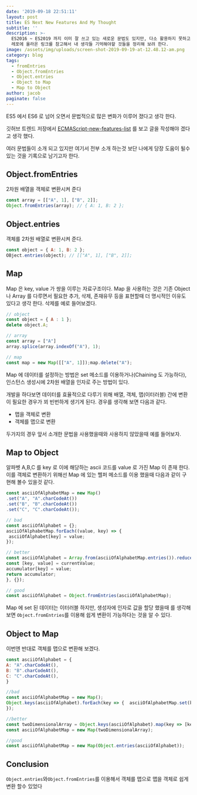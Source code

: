 ```yaml
---
date: '2019-09-18 22:51:11'
layout: post
title: ES Next New Features And My Thought
subtitle: ''
description: >-
  ES2016 ~ ES2019 까지 이미 잘 쓰고 있는 새로운 문법도 있지만, 다소 활용하지 못하고 있는 문법들도 있었다. 깃허브의 트렌트
  레포에 올라온 링크를 참고해서 내 생각들 기억해야할 것들을 정리해 보려 한다. 
image: /assets/img/uploads/screen-shot-2019-09-19-at-12.48.12-am.png
category: blog
tags:
  - fromEntries
  - Object.fromEntries
  - Object.entries
  - Object to Map
  - Map to Object
author: jacob
paginate: false
---
```

ES5 에서 ES6 로 넘어 오면서 문법적으로 많은 변화가 이루어 졌다고 생각 한다. 

깃허브 트렌드 저장에서 [ECMAScript-new-features-list](https://github.com/daumann/ECMAScript-new-features-list) 를 보고 글을 작성해야 겠다고 생각 했다.

여러 문법들이 소개 되고 있지만 여기서 전부 소개 하는것 보단 나에게 당장 도움이 될수 있는 것을 기록으로 남기고자 한다.

## Object.fromEntries

2차원 배열을 객체로 변환시켜 준다

```js
const array = [["A", 1], ["B", 2]];
Object.fromEntries(array); // { A: 1, B: 2 };
```

## Object.entries

객체를 2차원 배열로 변환시켜 준다.

```js
const object = { A: 1, B: 2 };
OBject.entries(object); // [["A", 1], ["B", 2]];
```

## Map

Map 은 key, value 가 쌍을 이루는 자료구조이다. Map 을 사용하는 것은 기존 Object 나 Array 를 다루면서 필요한 추가, 삭제, 존재유무 등을 표현할때 더 명시적인 이유도 있다고 생각 한다. 삭제를 예로 들어보겠다.

```js
// object
const object = { A : 1 };
delete object.A;

// array
const array = ["A"]
array.splice(array.indexOf("A"), 1);

// map
const map = new Map([["A", 1]]);map.delete("A");
```

Map 에 데이터를 설정하는 방법은 set 메소드를 이용하거나(Chaining 도 가능하다), 인스턴스 생성시에 2차원 배열을 인자로 주는 방법이 있다.

개발을 하다보면 데이터를 효율적으로 다루기 위해 배열, 객체, 맵(이터러블) 간에 변환이 필요한 경우가 꾀 빈번하게 생기게 된다. 경우를 생각해 보면 다음과 같다.

* 맵을 객체로 변환
* 객체를 맵으로 변환

두가지의 경우 앞서 소개한 문법을 사용했을때와 사용하지 않았을때 예를 들어보자.

## Map to Object

알파벳 A,B,C 를 key 로 이에 해당하는 ascii 코드를 value 로 가진 Map 이 존재 한다. 이를 객체로 변환하기 위해선 Map 에 있는 헬퍼 메소드를 이용 했을때 다음과 같이 구현해 볼수 있을것 같다.

```js
const asciiOfAlphabetMap = new Map()
.set("A", "A".charCodeAt())
.set("B", "B".charCodeAt())
.set("C", "C".charCodeAt());

// bad
const asciiOfAlphabet = {};
asciiOfAlphabetMap.forEach((value, key) => { 
 asciiOfAlphabet[key] = value;
});

// better
const asciiOfAlphabet = Array.from(asciiOfAlphabetMap.entries()).reduce((accumulator, currentValue) => {  
const [key, value] = currentValue; 
accumulator[key] = value;
return accumulator;
}, {});

// good
const asciiOfAlphabet = Object.fromEntries(asciiOfAlphabetMap);
```

Map 에 set 된 데이터는 이터러블 하지만, 생성자에 인자로 값을 할당 했을때 를 생각해보면 `Object.fromEntries`를 이용해 쉽게 변환이 가능하다는 것을 알 수 있다.

## Object to Map

이번엔 반대로 객체를 맵으로 변환해 보겠다.

```js
const asciiOfAlphabet = {  
A: "A".charCodeAt(),
B: "B".charCodeAt(),
C: "C".charCodeAt(),
}

//bad
const asciiOfAlphabetMap = new Map();
Object.keys(asciiOfAlphabet).forEach(key => {  asciiOfAlphabetMap.set(key, asciiOfAlphabet[key]);
});

//better
const twoDimensionalArray = Object.keys(asciiOfAlphabet).map(key => [key, asciiOfAlphabet[key]);
const asciiOfAlphabetMap = new Map(twoDimensionalArray);

//good
const asciiOfAlphabetMap = new Map(Object.entries(asciiOfAlphabet));
```

## Conclusion

`Object.entries`와`Object.fromEntries`를 이용해서 객체를 맵으로 맵을 객체로 쉽게 변환 할수 있었다
